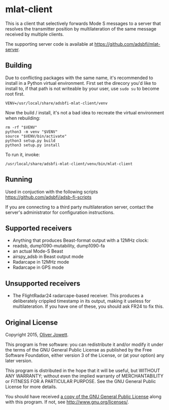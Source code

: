 # mlat-client

This is a client that selectively forwards Mode S messages to a
server that resolves the transmitter position by multilateration of the same
message received by multiple clients.

The supporting server code is available at
https://github.com/adsbfi/mlat-server.

## Building

Due to conflicting packages with the same name, it's recommended to install in a Python virtual environment.
First set the direcory you'd like to install to, if that path is not writeable by your user, use `sudo su` to become root first.
```
VENV=/usr/local/share/adsbfi-mlat-client/venv
```
Now the build / install, it's not a bad idea to recreate the virtual environment when rebuilding:
```
rm -rf "$VENV"
python3 -m venv "$VENV"
source "$VENV/bin/activate"
python3 setup.py build
python3 setup.py install
```

To run it, invoke:
```
/usr/local/share/adsbfi-mlat-client/venv/bin/mlat-client
```

## Running

Used in conjuction with the following scripts
https://github.com/adsbfi/adsb-fi-scripts

If you are connecting to a third party multilateration server, contact the
server's administrator for configuration instructions.

## Supported receivers

* Anything that produces Beast-format output with a 12MHz clock:
 * readsb, dump1090-mutability, dump1090-fa
 * an actual Mode-S Beast
 * airspy_adsb in Beast output mode
* Radarcape in 12MHz mode
* Radarcape in GPS mode

## Unsupported receivers

* The FlightRadar24 radarcape-based receiver. This produces a deliberately
crippled timestamp in its output, making it useless for multilateration.
If you have one of these, you should ask FR24 to fix this.

## Original License

Copyright 2015, [Oliver Jowett](mailto:oliver@mutability.co.uk).

This program is free software: you can redistribute it and/or modify
it under the terms of the GNU General Public License as published by
the Free Software Foundation, either version 3 of the License, or
(at your option) any later version.

This program is distributed in the hope that it will be useful,
but WITHOUT ANY WARRANTY; without even the implied warranty of
MERCHANTABILITY or FITNESS FOR A PARTICULAR PURPOSE.  See the
GNU General Public License for more details.

You should have received [a copy of the GNU General Public License](COPYING)
along with this program.  If not, see <http://www.gnu.org/licenses/>.
